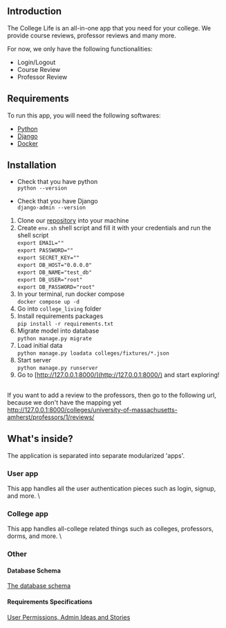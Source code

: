 ## Introduction

The College Life is an all-in-one app that you need for your college. We provide course reviews, professor reviews and
many more.

For now, we only have the following functionalities:
- Login/Logout
- Course Review
- Professor Review

## Requirements

To run this app, you will need the following softwares:

- [Python](https://realpython.com/installing-python/)
- [Django](https://docs.djangoproject.com/en/4.1/topics/install/#installing-official-release)
- [Docker](https://docs.docker.com/get-docker/)

## Installation

- Check that you have python\
`python --version`

- Check that you have Django\
`django-admin --version`

1. Clone our [repository](https://github.com/nategreb/college-life.git) into your machine
2. Create `env.sh` shell script and fill it with your credentials and run the shell script\
`export EMAIL=""`\
`export PASSWORD=""`\
`export SECRET_KEY=""`\
`export DB_HOST="0.0.0.0"`\
`export DB_NAME="test_db"`\
`export DB_USER="root"`\
`export DB_PASSWORD="root"`
3. In your terminal, run docker compose\
`docker compose up -d`
4. Go into `college_living` folder
5. Install requirements packages\
   `pip install -r requirements.txt`
6. Migrate model into database\
   `python manage.py migrate`
7. Load initial data\
   `python manage.py loadata colleges/fixtures/*.json`
8. Start server\
   `python manage.py runserver`
9. Go to [http://127.0.0.1:8000/](http://127.0.0.1:8000/) and start exploring!

##
If you want to add a review to the professors, then go to the following url, because we don't have the mapping yet
http://127.0.0.1:8000/colleges/university-of-massachusetts-amherst/professors/1/reviews/

## What's inside?

The application is separated into separate modularized 'apps'.

### User app

This app handles all the user authentication pieces such as login, signup, and more. \

### College app

This app handles all-college related things such as colleges, professors, dorms, and more. \

### Other

#### Database Schema

[The database schema](https://lucid.app/lucidchart/da4967dc-187f-4e87-b688-998ee54864e2/edit?viewport_loc=-2673%2C-743%2C2498%2C1382%2CdQU9AV-7MZRt&invitationId=inv_692d414c-97e7-4edc-b2c7-565d60652b49)

#### Requirements Specifications

[User Permissions, Admin Ideas and Stories](https://college-living.notion.site/Requirements-6106c49c56224931a479d272da2a7d1f)

